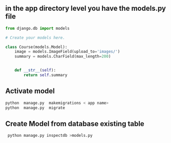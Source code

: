 ## in the app directory level you have the models.py file


```python
from django.db import models

# Create your models here.

class Course(models.Model):
    image = models.ImageField(upload_to='images/')
    summary = models.CharField(max_length=200)


    def __str__(self):
        return self.summary
```

## Activate model
```bash
python  manage.py  makemigrations < app name>
python  manage.py  migrate 
```


## Create Model from database existing table
```bash
 python manage.py inspectdb >models.py
```
